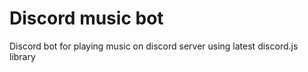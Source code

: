 # Discord music bot
Discord bot for playing music on discord server using latest discord.js library
